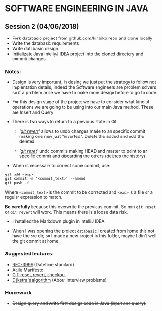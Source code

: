 # SOFTWARE ENGINEERING IN JAVA

## Session 2 (04/06/2018)
- Fork databasic project from github.com/kinbiko repo and clone locally
- Write the databasic requirements
- Write databasic design
- Initializate Java IntellyJ IDEA project into the cloned directory and commit changes

### Notes:
-  Design is very important, in desing we just put the strategy to follow not implentation details, indeed the Software engineers are 
problem solvers so if a problem arise we have to make more design before to go to code.

- For this design stage of the project we have to consider what kind of operations we are going to be using into our main Java method.
These are Insert and Query

- There is two ways to return to a previous state in Git 
	- _'[git revert](https://www.atlassian.com/git/tutorials/undoing-changes/git-revert)'_ allows to undo changes made to an specific commit making one new just "inverted": Delete the added and add the deleted.

	- _'[git reset](https://www.atlassian.com/git/tutorials/undoing-changes/git-reset)'_ undo commits making HEAD and master to point to an specific commit and discarding the others (deletes the history)

- When is necessary to correct some commit, use:
```git
git add <exp>
git commit -m '<commit_text>' --amend
git push -f
```
Where `<commit_text>` is the commit to be corrected and `<exp>` is a file or a regular expression to match.

**Be carefully** because this overwrite the previous commit. So non `git reset` or `git revert` will work. This means there is a loose data risk.

- I installed the Markdown plugin in IntelliJ IDEA 

- When I was opening the project `databasic` I created from home this not have the src dir, so I made a new project in this folder, maybe I din't well the git commit at home. 

### Suggested lectures:
* [RFC-3999](https://www.ietf.org/rfc/rfc3339.txt) (Datetime standard)
* [Agile Manifesto](http://agilemanifesto.org/)
* [GIT reset, revert, checkout](https://www.atlassian.com/git/tutorials/resetting-checking-out-and-reverting)
* [Dijkstra's algorithm](https://en.wikipedia.org/wiki/Dijkstra%27s_algorithm) (About interview problems)

### Homework
- ~~Design query and write first design code in Java (input and query).~~